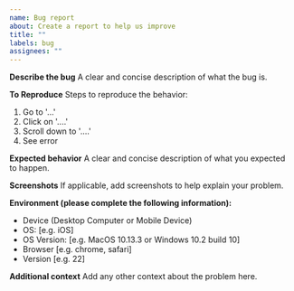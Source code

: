 ```yaml
---
name: Bug report
about: Create a report to help us improve
title: ""
labels: bug
assignees: ""
---
```


**Describe the bug**
A clear and concise description of what the bug is.

**To Reproduce**
Steps to reproduce the behavior:

1. Go to '...'
2. Click on '....'
3. Scroll down to '....'
4. See error

**Expected behavior**
A clear and concise description of what you expected to happen.

**Screenshots**
If applicable, add screenshots to help explain your problem.

**Environment (please complete the following information):**

- Device (Desktop Computer or Mobile Device)
- OS: [e.g. iOS]
- OS Version: [e.g. MacOS 10.13.3 or Windows 10.2 build 10]
- Browser [e.g. chrome, safari]
- Version [e.g. 22]

**Additional context**
Add any other context about the problem here.
